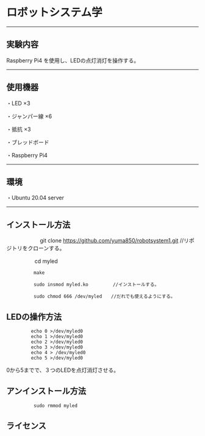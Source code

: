 # ロボットシステム学
--------

## 実験内容
Raspberry Pi4 を使用し、LEDの点灯消灯を操作する。

-------

## 使用機器
・LED ×3

・ジャンパー線 ×6

・抵抗 ×3

・ブレッドボード

・Raspberry Pi4

------

## 環境
・Ubuntu 20.04 server

-------

## インストール方法
　　　　　　
             git clone https://github.com/yuma850/robotsystem1.git      //リポジトリをクローンする。

　　　　　    cd myled
     
              make
     
              sudo insmod myled.ko         //インストールする。
         
              sudo chmod 666 /dev/myled　　//だれでも使えるようにする。
          
 ## LEDの操作方法
             echo 0 >/dev/myled0
             echo 1 >/dev/myled0
             echo 2 >/dev/myled0
             echo 3 >/dev/myled0
             echo 4 > /dev/myled0
             echo 5 >/dev/myled0
0から5までで、３つのLEDを点灯消灯させる。

## アンインストール方法
              sudo rmmod myled
              
## ライセンス

 
